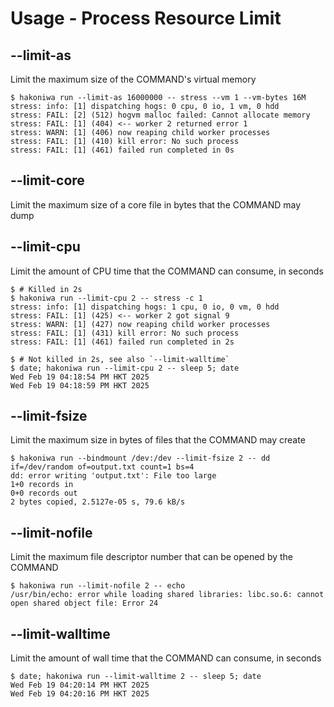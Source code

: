 # Usage - Process Resource Limit

## --limit-as

Limit the maximum size of the COMMAND's virtual memory

```console
$ hakoniwa run --limit-as 16000000 -- stress --vm 1 --vm-bytes 16M
stress: info: [1] dispatching hogs: 0 cpu, 0 io, 1 vm, 0 hdd
stress: FAIL: [2] (512) hogvm malloc failed: Cannot allocate memory
stress: FAIL: [1] (404) <-- worker 2 returned error 1
stress: WARN: [1] (406) now reaping child worker processes
stress: FAIL: [1] (410) kill error: No such process
stress: FAIL: [1] (461) failed run completed in 0s
```

## --limit-core

Limit the maximum size of a core file in bytes that the COMMAND may dump

## --limit-cpu

Limit the amount of CPU time that the COMMAND can consume, in seconds

```console
$ # Killed in 2s
$ hakoniwa run --limit-cpu 2 -- stress -c 1
stress: info: [1] dispatching hogs: 1 cpu, 0 io, 0 vm, 0 hdd
stress: FAIL: [1] (425) <-- worker 2 got signal 9
stress: WARN: [1] (427) now reaping child worker processes
stress: FAIL: [1] (431) kill error: No such process
stress: FAIL: [1] (461) failed run completed in 2s

$ # Not killed in 2s, see also `--limit-walltime`
$ date; hakoniwa run --limit-cpu 2 -- sleep 5; date
Wed Feb 19 04:18:54 PM HKT 2025
Wed Feb 19 04:18:59 PM HKT 2025
```

## --limit-fsize

Limit the maximum size in bytes of files that the COMMAND may create

```console
$ hakoniwa run --bindmount /dev:/dev --limit-fsize 2 -- dd if=/dev/random of=output.txt count=1 bs=4
dd: error writing 'output.txt': File too large
1+0 records in
0+0 records out
2 bytes copied, 2.5127e-05 s, 79.6 kB/s
```

## --limit-nofile

Limit the maximum file descriptor number that can be opened by the COMMAND

```console
$ hakoniwa run --limit-nofile 2 -- echo
/usr/bin/echo: error while loading shared libraries: libc.so.6: cannot open shared object file: Error 24
```

## --limit-walltime

Limit the amount of wall time that the COMMAND can consume, in seconds

```console
$ date; hakoniwa run --limit-walltime 2 -- sleep 5; date
Wed Feb 19 04:20:14 PM HKT 2025
Wed Feb 19 04:20:16 PM HKT 2025
```
